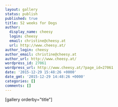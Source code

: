 ```yaml
---
layout: gallery
status: publish
published: true
title: 52 weeks for Dogs
author:
  display_name: cheesy
  login: cheesy
  email: christine@cheesy.at
  url: http://www.cheesy.at/
author_login: cheesy
author_email: christine@cheesy.at
author_url: http://www.cheesy.at/
wordpress_id: 27061
wordpress_url: http://www.cheesy.at/?page_id=27061
date: '2015-12-29 15:48:26 +0000'
date_gmt: '2015-12-29 14:48:26 +0000'
categories: []
comments: []
---
```

[gallery orderby="title"]
